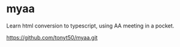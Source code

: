 # myaa
Learn html conversion to typescript, using AA meeting in a pocket.

 https://github.com/tonyt50/myaa.git
 